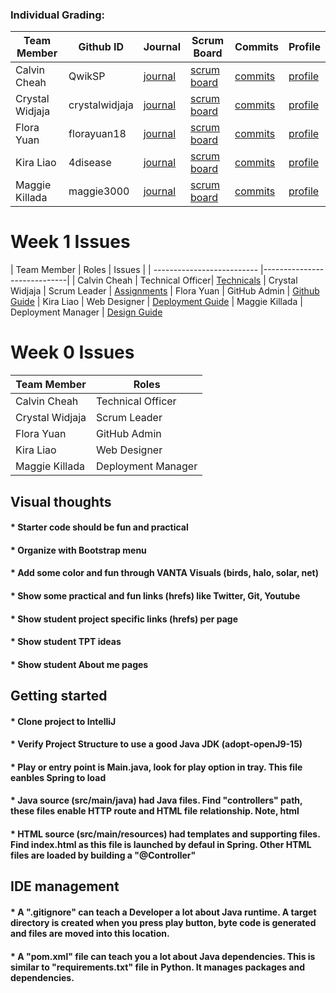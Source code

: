 ### Individual Grading:
| Team Member            | Github ID   | Journal  | Scrum Board    | Commits   | Profile   |
| ------------------- | ----------------- | ----------------- | ------------ | ------------ | ------------|
| Calvin Cheah | QwikSP | [journal](https://docs.google.com/document/d/1Z3TToryEbC6EhNMEnVD3aBqpBPHM4CEq_jDYc56mHU4/edit?usp=sharing) | [scrum board](https://github.com/florayuan18/pikachudrinkingwindex/projects/1?card_filter_query=assignee%3Aqwiksp) | [commits](https://github.com/florayuan18/pikachudrinkingwindex/commits?author=QwikSP) | [profile](https://github.com/QwikSP)
| Crystal Widjaja | crystalwidjaja | [journal](https://docs.google.com/document/d/1eNAFiMXSAhTSycT7F8P9LFNIAcMdiNYvlRvJmdhxZr4/edit) | [scrum board](https://github.com/florayuan18/pikachudrinkingwindex/projects/1?card_filter_query=assignee%3Acrystalwidjaja) | [commits](https://github.com/florayuan18/pikachudrinkingwindex/commits?author=crystalwidjaja) | [profile](https://github.com/crystalwidjaja)
| Flora Yuan | florayuan18 | [journal](https://docs.google.com/document/d/1eNAFiMXSAhTSycT7F8P9LFNIAcMdiNYvlRvJmdhxZr4/edit) | [scrum board](https://github.com/florayuan18/pikachudrinkingwindex/projects/1?card_filter_query=assignee%3Aflorayuan18) | [commits](https://github.com/florayuan18/pikachudrinkingwindex/commits?author=florayuan18) | [profile](https://github.com/florayuan18)
| Kira Liao | 4disease | [journal](https://docs.google.com/document/d/1Z3TToryEbC6EhNMEnVD3aBqpBPHM4CEq_jDYc56mHU4/edit?usp=sharing) | [scrum board](https://github.com/florayuan18/pikachudrinkingwindex/projects/1?card_filter_query=assignee%3A4disease) | [commits](https://github.com/florayuan18/pikachudrinkingwindex/commits?author=4disease) | [profile](https://github.com/4disease)
| Maggie Killada | maggie3000 | [journal](https://docs.google.com/document/d/1Z3TToryEbC6EhNMEnVD3aBqpBPHM4CEq_jDYc56mHU4/edit?usp=sharing) | [scrum board](https://github.com/florayuan18/pikachudrinkingwindex/projects/1?card_filter_query=assignee%3Amaggie3000) | [commits](https://github.com/florayuan18/pikachudrinkingwindex/commits?author=maggie3000) | [profile](https://github.com/maggie3000)

# Week 1 Issues
| Team Member           | Roles |           Issues                              | 
| -------------------------- |-----------------------------| 
| Calvin Cheah  | Technical Officer| [Technicals]()
| Crystal Widjaja | Scrum Leader | [Assignments]()
| Flora Yuan | GitHub Admin | [Github Guide]()
| Kira Liao | Web Designer | [Deployment Guide]()
| Maggie Killada | Deployment Manager | [Design Guide]()

# Week 0 Issues
| Team Member           | Roles | 
| -------------------------- |-----------------------------| 
| Calvin Cheah  | Technical Officer| 
| Crystal Widjaja | Scrum Leader | 
| Flora Yuan| GitHub Admin |
| Kira Liao | Web Designer |
| Maggie Killada | Deployment Manager |



## Visual thoughts
#### * Starter code should be fun and practical
#### * Organize with Bootstrap menu 
#### * Add some color and fun through VANTA Visuals (birds, halo, solar, net)
#### * Show some practical and fun links (hrefs) like Twitter, Git, Youtube
#### * Show student project specific links (hrefs) per page
#### * Show student TPT ideas
#### * Show student About me pages



## Getting started
#### * Clone project to IntelliJ
#### * Verify Project Structure to use a good Java JDK (adopt-openJ9-15) 
#### * Play or entry point is Main.java, look for play option in tray.  This file eanbles Spring to load
#### * Java source (src/main/java) had Java files.  Find "controllers" path, these files enable HTTP route and HTML file relationship.  Note, html 
#### * HTML source (src/main/resources) had templates and supporting files.  Find index.html as this file is launched by defaul in Spring.  Other HTML files are loaded by building a "@Controller"



## IDE management
#### * A ".gitignore" can teach a Developer a lot about Java runtime.  A target directory is created when you press play button, byte code is generated and files are moved into this location.
#### * A "pom.xml" file can teach you a lot about Java dependencies.  This is similar to "requirements.txt" file in Python.  It manages packages and dependencies.
